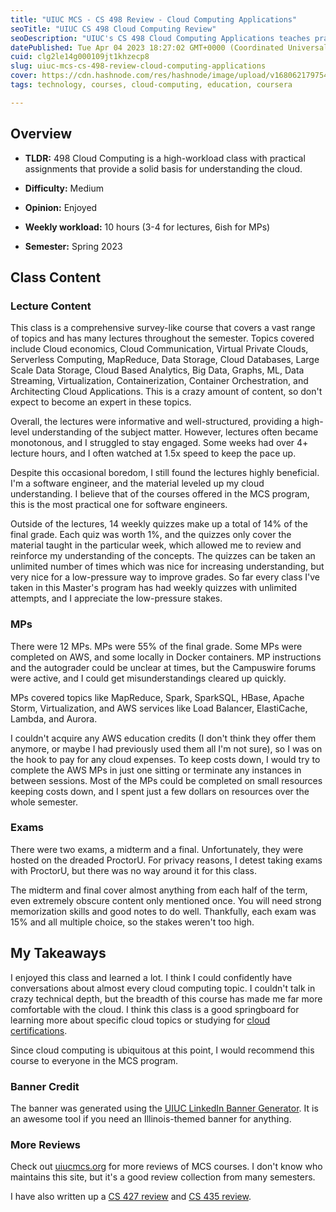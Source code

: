 ```yaml
---
title: "UIUC MCS - CS 498 Review - Cloud Computing Applications"
seoTitle: "UIUC CS 498 Cloud Computing Review"
seoDescription: "UIUC's CS 498 Cloud Computing Applications teaches practical coursework and theory on cloud economics, computing, storage, and analytics."
datePublished: Tue Apr 04 2023 18:27:02 GMT+0000 (Coordinated Universal Time)
cuid: clg2le14g000109jt1khzecp8
slug: uiuc-mcs-cs-498-review-cloud-computing-applications
cover: https://cdn.hashnode.com/res/hashnode/image/upload/v1680621797544/1e85d589-0e69-45a4-b75c-74c1b888c36e.png
tags: technology, courses, cloud-computing, education, coursera

---
```


## Overview

* **TLDR:** 498 Cloud Computing is a high-workload class with practical assignments that provide a solid basis for understanding the cloud.
    
* **Difficulty:** Medium
    
* **Opinion:** Enjoyed
    
* **Weekly workload:** 10 hours (3-4 for lectures, 6ish for MPs)
    
* **Semester:** Spring 2023
    

## Class Content

### Lecture Content

This class is a comprehensive survey-like course that covers a vast range of topics and has many lectures throughout the semester. Topics covered include Cloud economics, Cloud Communication, Virtual Private Clouds, Serverless Computing, MapReduce, Data Storage, Cloud Databases, Large Scale Data Storage, Cloud Based Analytics, Big Data, Graphs, ML, Data Streaming, Virtualization, Containerization, Container Orchestration, and Architecting Cloud Applications. This is a crazy amount of content, so don't expect to become an expert in these topics.

Overall, the lectures were informative and well-structured, providing a high-level understanding of the subject matter. However, lectures often became monotonous, and I struggled to stay engaged. Some weeks had over 4+ lecture hours, and I often watched at 1.5x speed to keep the pace up.

Despite this occasional boredom, I still found the lectures highly beneficial. I'm a software engineer, and the material leveled up my cloud understanding. I believe that of the courses offered in the MCS program, this is the most practical one for software engineers.

Outside of the lectures, 14 weekly quizzes make up a total of 14% of the final grade. Each quiz was worth 1%, and the quizzes only cover the material taught in the particular week, which allowed me to review and reinforce my understanding of the concepts. The quizzes can be taken an unlimited number of times which was nice for increasing understanding, but very nice for a low-pressure way to improve grades. So far every class I've taken in this Master's program has had weekly quizzes with unlimited attempts, and I appreciate the low-pressure stakes.

### MPs

There were 12 MPs. MPs were 55% of the final grade. Some MPs were completed on AWS, and some locally in Docker containers. MP instructions and the autograder could be unclear at times, but the Campuswire forums were active, and I could get misunderstandings cleared up quickly.

MPs covered topics like MapReduce, Spark, SparkSQL, HBase, Apache Storm, Virtualization, and AWS services like Load Balancer, ElastiCache, Lambda, and Aurora.

I couldn't acquire any AWS education credits (I don't think they offer them anymore, or maybe I had previously used them all I'm not sure), so I was on the hook to pay for any cloud expenses. To keep costs down, I would try to complete the AWS MPs in just one sitting or terminate any instances in between sessions. Most of the MPs could be completed on small resources keeping costs down, and I spent just a few dollars on resources over the whole semester.

### Exams

There were two exams, a midterm and a final. Unfortunately, they were hosted on the dreaded ProctorU. For privacy reasons, I detest taking exams with ProctorU, but there was no way around it for this class.

The midterm and final cover almost anything from each half of the term, even extremely obscure content only mentioned once. You will need strong memorization skills and good notes to do well. Thankfully, each exam was 15% and all multiple choice, so the stakes weren't too high.

## My Takeaways

I enjoyed this class and learned a lot. I think I could confidently have conversations about almost every cloud computing topic. I couldn't talk in crazy technical depth, but the breadth of this course has made me far more comfortable with the cloud. I think this class is a good springboard for learning more about specific cloud topics or studying for [cloud certifications](https://aws.amazon.com/certification/).

Since cloud computing is ubiquitous at this point, I would recommend this course to everyone in the MCS program.

### Banner Credit

The banner was generated using the [UIUC LinkedIn Banner Generator](https://d7.cs.illinois.edu/projects/linkedin-banner-image/). It is an awesome tool if you need an Illinois-themed banner for anything.

### More Reviews

Check out [uiucmcs.org](https://uiucmcs.org/courses/CS-435-Cloud-Networking) for more reviews of MCS courses. I don't know who maintains this site, but it's a good review collection from many semesters.

I have also written up a [CS 427 review](https://blog.seancoughlin.me/uiuc-mcs-cs-427-review-software-engineering) and [CS 435 review](https://blog.seancoughlin.me/uiuc-mcs-cs-435-review-cloud-computer-networking).